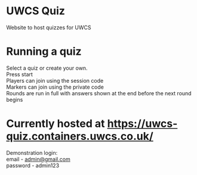 # UWCS Quiz
 Website to host quizzes for UWCS

# Running a quiz
Select a quiz or create your own.  
Press start  
Players can join using the session code  
Markers can join using the private code  
Rounds are run in full with answers shown at the end before the next round begins  

# Currently hosted at https://uwcs-quiz.containers.uwcs.co.uk/
Demonstration login:  
email - admin@gmail.com  
password - admin123  
